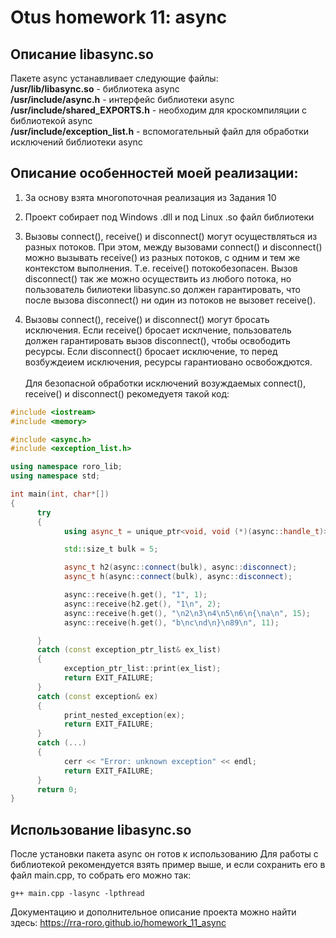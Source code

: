 # Otus homework 11: async

## Описание libasync.so
Пакете async устанавливает следующие файлы:<br>
**/usr/lib/libasync.so**  -  библиотека async<br>
**/usr/include/async.h**  -  интерфейс библиотеки async<br>
**/usr/include/shared_EXPORTS.h** - необходим для кроскомпиляции с библиотекой async<br>
**/usr/include/exception_list.h** - вспомогательный файл для обработки исключений библиотеки async

## Описание особенностей моей реализации:

1)  За основу взята многопоточная реализация из Задания 10

2)  Проект собирает под Windows .dll и под Linux .so  файл библиотеки

2)  Вызовы  connect(), receive() и disconnect() могут осуществляться из разных потоков.
    При этом, между вызовами connect() и disconnect() можно вызывать receive() из разных потоков, с одним и тем же контекстом выполнения.
    Т.е. receive() потокобезопасен.
    Вызов disconnect() так же можно осуществить из любого потока, но пользователь билиотеки libasync.so должен гарантировать, что после вызова disconnect()
    ни один из потоков не вызовет receive().

3)  Вызовы  connect(), receive() и disconnect() могут бросать исключения.
    Если receive() бросает исклчение, пользователь должен гарантировать вызов disconnect(), чтобы освободить ресурсы.
    Если disconnect() бросает исключение, то перед возбуждеием исключения, ресурсы гарантиовано освобождются.<br><br>
    Для безопасной обработки исключений возуждаемых connect(), receive() и disconnect() рекомедуетя такой код:
```cpp
#include <iostream>
#include <memory>

#include <async.h>
#include <exception_list.h>

using namespace roro_lib;
using namespace std;

int main(int, char*[])
{
      try
      {
            using async_t = unique_ptr<void, void (*)(async::handle_t)>;

            std::size_t bulk = 5;

            async_t h2(async::connect(bulk), async::disconnect);
            async_t h(async::connect(bulk), async::disconnect);

            async::receive(h.get(), "1", 1);
            async::receive(h2.get(), "1\n", 2);
            async::receive(h.get(), "\n2\n3\n4\n5\n6\n{\na\n", 15);
            async::receive(h.get(), "b\nc\nd\n}\n89\n", 11);

      }
      catch (const exception_ptr_list& ex_list)
      {
            exception_ptr_list::print(ex_list);
            return EXIT_FAILURE;
      }
      catch (const exception& ex)
      {
            print_nested_exception(ex);
            return EXIT_FAILURE;
      }
      catch (...)
      {
            cerr << "Error: unknown exception" << endl;
            return EXIT_FAILURE;
      }
      return 0;
}
```

## Использование libasync.so

После установки пакета async он готов к использованию
Для работы с библиотекой рекомендуется взять пример выше, и если сохранить его в файл main.cpp, то собрать его можно так:
```cppp
g++ main.cpp -lasync -lpthread
```

Документацию и дополнительное описание проекта можно найти здесь:
https://rra-roro.github.io/homework_11_async

